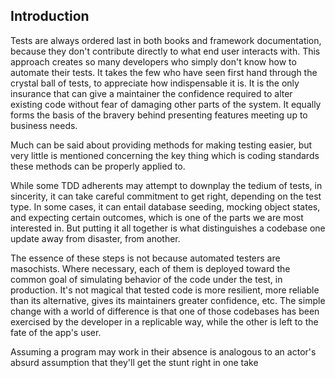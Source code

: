 ## Introduction

Tests are always ordered last in both books and framework documentation, because they don't contribute directly to what end user interacts with. This approach creates so many developers who simply don't know how to automate their tests. It takes the few who have seen first hand through the crystal ball of tests, to appreciate how indispensable it is. It is the only insurance that can give a maintainer the confidence required to alter existing code without fear of damaging other parts of the system. It equally forms the basis of the bravery behind presenting features meeting up to business needs.

Much can be said about providing methods for making testing easier, but very little is mentioned concerning the key thing which is coding standards these methods can be properly applied to.

While some TDD adherents may attempt to downplay the tedium of tests, in sincerity, it can take careful commitment to get right, depending on the test type. In some cases, it can entail database seeding, mocking object states, and expecting certain outcomes, which is one of the parts we are most interested in. But putting it all together is what distinguishes a codebase one update away from disaster, from another.

The essence of these steps is not because automated testers are masochists. Where necessary, each of them is deployed toward the common goal of simulating behavior of the code under the test, in production. It's not magical that tested code is more resilient, more reliable than its alternative, gives its maintainers greater confidence, etc. The simple change with a world of difference is that one of those codebases has been exercised by the developer in a replicable way, while the other is left to the fate of the app's user.

Assuming a program may work in their absence is analogous to an actor's absurd assumption that they'll get the stunt right in one take